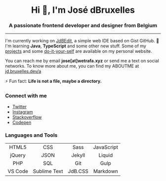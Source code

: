 <h1 align="center">Hi 👋, I'm José dBruxelles</h1>
<h3 align="center">A passionate frontend developer and designer from Belgium</h3>

---

I'm currently working on [JdBEdit](https://code.wetrafa.xyz), a simple web IDE based on Gist GitHub. 🌱 I'm learning **Java**, **TypeScript** and some other new stuff. Some of my [projects](https://jd.bruxelles.dev/projets) and some [do-it-your-self](https://jd.bruxelles.dev/w/) are available on my personal website.

You can reach me by email **jose[at]wetrafa.xyz** or send me a text on social networks. To know more about me, you can find my ABOUTME at [jd.bruxelles.dev/a](https://jd.bruxelles.dev/a)

⚡ Fun fact: **Life is not a file, maybe a directory.**

### Connect with me

- [Twitter](https://twitter.com/jdbruxelles)
- [Instagram](https://instagram.com/jdbruxelles)
- [Stackoverflow](https://stackoverflow.com/users/8335367)
- [Codepen](https://codepen.io/jdbio)

### Languages and Tools

|         |              |         |            |
|:-------:|:------------:|:-------:|:----------:|
| HTML5   | CSS          | Sass    | JavaScript |
| jQuery  | JSON         | Jekyll  | Liquid     |
| PHP     | SQL          | Git     | Gulp       |
| VS Code | Sublime Text | JdB.CSS | Markdown   |

<!-- ### My most used languages on GitHub

![Top Langs](https://github-readme-stats.vercel.app/api/top-langs/?username=jdbruxelles&layout=compact&hide_title=true) -->

<!-- ### Top languages over the 7 last days

![Wakatime-stats-light](https://wakatime.com/share/@jdbruxelles/169e4255-7a58-4155-95a0-cce5c2294782.png#gh-light-mode-only)
![Wakatime-stats-dark](https://wakatime.com/share/@jdbruxelles/942e0d2f-a6a3-4c2c-bbfb-d30717619b6c.png#gh-dark-mode-only) -->
